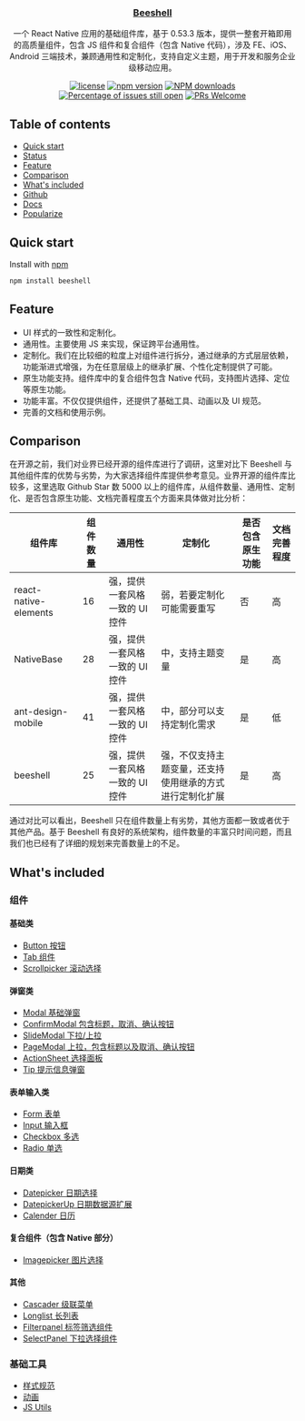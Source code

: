 <h3 align="center"><a href="https://github.com/meituan/beeshell">Beeshell</a></h3>

<div align="center">
一个 React Native 应用的基础组件库，基于 0.53.3 版本，提供一整套开箱即用的高质量组件，包含 JS 组件和复合组件（包含 Native 代码），涉及 FE、iOS、Android 三端技术，兼顾通用性和定制化，支持自定义主题，用于开发和服务企业级移动应用。
    
[![license](https://img.shields.io/badge/license-MIT-blue.svg)](https://github.com/meituan/beeshell/blob/master/LICENSE)
[![npm version](https://img.shields.io/npm/v/beeshell.svg)](https://www.npmjs.com/package/beeshell)
[![NPM downloads](http://img.shields.io/npm/dm/beeshell.svg?style=flat-square)](http://www.npmtrends.com/beeshell)
[![Percentage of issues still open](http://isitmaintained.com/badge/open/meituan/beeshell.svg)](http://isitmaintained.com/project/meituan/beeshell "Percentage of issues still open")
[![PRs Welcome](https://img.shields.io/badge/PRs-welcome-brightgreen.svg)](https://github.com/meituan/beeshell/pulls)
</div>


## Table of contents
- [Quick start](#quick-start)
- [Status](#status)
- [Feature](#feature)
- [Comparison](#comparison)
- [What's included](#whats-included)
- [Github](https://github.com/meituan/beeshell)
- [Docs](./docs/index.md)
- [Popularize](./docs/popularize.md)

## Quick start

Install with [npm](https://www.npmjs.com/)

```bash
npm install beeshell
```

## Feature

- UI 样式的一致性和定制化。
- 通用性。主要使用 JS 来实现，保证跨平台通用性。
- 定制化。我们在比较细的粒度上对组件进行拆分，通过继承的方式层层依赖，功能渐进式增强，为在任意层级上的继承扩展、个性化定制提供了可能。
- 原生功能支持。组件库中的复合组件包含 Native 代码，支持图片选择、定位等原生功能。
- 功能丰富。不仅仅提供组件，还提供了基础工具、动画以及 UI 规范。
- 完善的文档和使用示例。

## Comparison

在开源之前，我们对业界已经开源的组件库进行了调研，这里对比下 Beeshell 与其他组件库的优势与劣势，为大家选择组件库提供参考意见。业界开源的组件库比较多，这里选取 Github Star 数 5000 以上的组件库，从组件数量、通用性、定制化、是否包含原生功能、文档完善程度五个方面来具体做对比分析：

| 组件库 | 组件数量 |  通用性 | 定制化 | 是否包含原生功能 | 文档完善程度 |
| ---- | ---- | ---- | ---- | ---- | ---- |
| react-native-elements | 16 |  强，提供一套风格一致的 UI 控件 | 弱，若要定制化可能需要重写 | 否 | 高 |
| NativeBase | 28 | 强，提供一套风格一致的 UI 控件 | 中，支持主题变量 | 是 | 高 |
| ant-design-mobile | 41 | 强，提供一套风格一致的 UI 控件 | 中，部分可以支持定制化需求 | 是 | 低 |
| beeshell | 25 | 强，提供一套风格一致的 UI 控件 | 强，不仅支持主题变量，还支持使用继承的方式进行定制化扩展 | 是 | 高 |

通过对比可以看出，Beeshell 只在组件数量上有劣势，其他方面都一致或者优于其他产品。基于 Beeshell 有良好的系统架构，组件数量的丰富只时间问题，而且我们也已经有了详细的规划来完善数量上的不足。


## What's included

### 组件

#### 基础类
* [Button 按钮](./docs/components/Button.md)
* [Tab 组件](./docs/components/Tab.md)
* [Scrollpicker 滚动选择](./docs/components/Scrollpicker.md)

#### 弹窗类
* [Modal 基础弹窗](./docs/components/Modal.md)
* [ConfirmModal 包含标题，取消、确认按钮](./docs/components/ConfirmModal.md)
* [SlideModal 下拉/上拉](./docs/components/SlideModal.md)
* [PageModal 上拉，包含标题以及取消、确认按钮](./docs/components/PageModal.md)
* [ActionSheet 选择面板](./docs/components/Actionsheet.md)
* [Tip 提示信息弹窗](./docs/components/Tip.md)

#### 表单输入类
* [Form 表单](./docs/components/Form.md)
* [Input 输入框](./docs/components/Input.md)
* [Checkbox 多选](./docs/components/Checkbox.md)
* [Radio 单选](./docs/components/Radio.md)

#### 日期类
* [Datepicker 日期选择](./docs/components/Datepicker.md)
* [DatepickerUp 日期数据源扩展](./docs/components/DatepickerUp.md)
* [Calender 日历](./docs/components/Calendar.md)

#### 复合组件（包含 Native 部分）
* [Imagepicker 图片选择](./docs/components/Imagepicker.md)

#### 其他
* [Cascader 级联菜单](./docs/components/Cascader.md)
* [Longlist 长列表](./docs/components/Longlist.md)
* [Filterpanel 标签筛选组件](./docs/components/FilterPanel.md)
* [SelectPanel 下拉选择组件](./docs/components/SelectPanel.md)

### 基础工具
* [样式规范](./docs/common/styles.md)
* [动画](./docs/common/animations.md)
* [JS Utils](./docs/common/utils.md)
